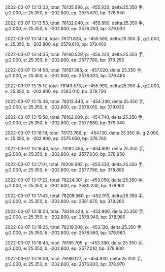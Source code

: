 2022-03-07 13:13:33, total: 78135.998, p: -455.930, delta:25.350 手, g:2.000, e: 25.350, b: -202.800, ep: 2575.670, bp: 378.950

2022-03-07 13:13:53, total: 78132.040, p: -455.990, delta:25.350 手, g:2.000, e: 25.350, b: -202.800, ep: 2576.250, bp: 379.030

2022-03-07 13:14:14, total: 78171.824, p: -455.590, delta:25.350 手, g:2.000, e: 25.350, b: -202.800, ep: 2579.610, bp: 379.400

2022-03-07 13:14:35, total: 78160.529, p: -456.220, delta:25.350 手, g:2.000, e: 25.350, b: -202.800, ep: 2577.780, bp: 379.250

2022-03-07 13:14:56, total: 78187.385, p: -457.020, delta:25.350 手, g:2.000, e: 25.350, b: -202.800, ep: 2578.820, bp: 379.480

2022-03-07 13:15:17, total: 78149.573, p: -455.990, delta:25.350 手, g:2.000, e: 25.350, b: -202.800, ep: 2582.010, bp: 379.750

2022-03-07 13:15:38, total: 78212.440, p: -454.230, delta:25.350 手, g:2.000, e: 25.350, b: -202.800, ep: 2578.010, bp: 379.030

2022-03-07 13:15:58, total: 78162.609, p: -454.740, delta:25.350 手, g:2.000, e: 25.350, b: -202.800, ep: 2577.580, bp: 379.040

2022-03-07 13:16:19, total: 78173.766, p: -454.130, delta:25.350 手, g:2.000, e: 25.350, b: -202.800, ep: 2575.950, bp: 378.760

2022-03-07 13:16:40, total: 78192.455, p: -454.600, delta:25.350 手, g:2.000, e: 25.350, b: -202.800, ep: 2577.000, bp: 378.950

2022-03-07 13:17:01, total: 78209.693, p: -453.330, delta:25.350 手, g:2.000, e: 25.350, b: -202.800, ep: 2577.790, bp: 378.890

2022-03-07 13:17:22, total: 78224.301, p: -453.050, delta:25.350 手, g:2.000, e: 25.350, b: -202.800, ep: 2580.230, bp: 379.160

2022-03-07 13:17:43, total: 78208.360, p: -452.910, delta:25.350 手, g:2.000, e: 25.350, b: -202.800, ep: 2581.970, bp: 379.360

2022-03-07 13:18:04, total: 78218.424, p: -452.900, delta:25.350 手, g:2.000, e: 25.350, b: -202.800, ep: 2578.940, bp: 378.980

2022-03-07 13:18:25, total: 78219.008, p: -453.120, delta:25.350 手, g:2.000, e: 25.350, b: -202.800, ep: 2578.560, bp: 378.960

2022-03-07 13:18:45, total: 78195.705, p: -453.390, delta:25.350 手, g:2.000, e: 25.350, b: -202.800, ep: 2577.010, bp: 378.800

2022-03-07 13:19:06, total: 78166.127, p: -454.930, delta:25.350 手, g:2.000, e: 25.350, b: -202.800, ep: 2576.830, bp: 378.970